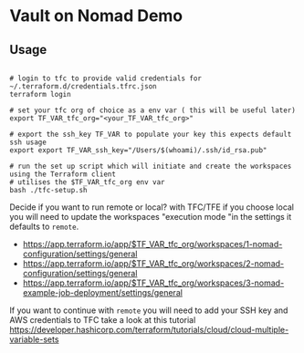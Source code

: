 # Vault on Nomad Demo

## Usage

``` shell

# login to tfc to provide valid credentials for ~/.terraform.d/credentials.tfrc.json
terraform login

# set your tfc org of choice as a env var ( this will be useful later)
export TF_VAR_tfc_org="<your_TF_VAR_tfc_org>"

# export the ssh_key TF_VAR to populate your key this expects default ssh usage
export export TF_VAR_ssh_key="/Users/$(whoami)/.ssh/id_rsa.pub"

# run the set up script which will initiate and create the workspaces using the Terraform client
# utilises the $TF_VAR_tfc_org env var
bash ./tfc-setup.sh

```

Decide if you want to run remote or local? with TFC/TFE if you choose local you will need to update the workspaces "execution mode "in the settings it defaults to `remote`.

* <https://app.terraform.io/app/$TF_VAR_tfc_org/workspaces/1-nomad-configuration/settings/general>
* <https://app.terraform.io/app/$TF_VAR_tfc_org/workspaces/2-nomad-configuration/settings/general>
* <https://app.terraform.io/app/$TF_VAR_tfc_org/workspaces/3-nomad-example-job-deployment/settings/general>

If you want to continue with `remote` you will need to add your SSH key and AWS credentials to TFC take a look at this tutorial <https://developer.hashicorp.com/terraform/tutorials/cloud/cloud-multiple-variable-sets>

